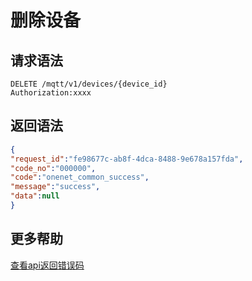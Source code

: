 # 删除设备

## 请求语法
```
DELETE /mqtt/v1/devices/{device_id}
Authorization:xxxx

```


## 返回语法

```json
{
"request_id":"fe98677c-ab8f-4dca-8488-9e678a157fda",
"code_no":"000000",
"code":"onenet_common_success",
"message":"success",
"data":null
}

```


## 更多帮助

[查看api返回错误码](/book/application-develop/errorCode.md)